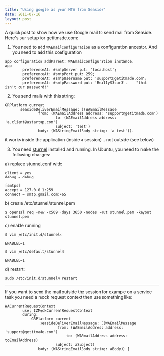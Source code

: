 ```yaml
---
title: "Using google as your MTA from Seaside"
date: 2011-07-16
layout: post
---
```

A quick post to show how we use Google mail to send mail from Seaside. Here's our setup for getitmade.com:

1) You need to add `WAEmailConfiguration` as a configuration ancestor.
And you need to add this configuration:

```Smalltalk
app configuration addParent: WAEmailConfiguration instance.
app 
		preferenceAt: #smtpServer put: 'localhost';
		preferenceAt: #smtpPort put: 259;
		preferenceAt: #smtpUsername put: 'support@getitmade.com';
		preferenceAt: #smtpPassword put: 'Rea11yS3cur3'.    "that isn't our password!"
```

2) You send mails with this string:

```Smalltalk
GRPlatform current
       seasideDeliverEmailMessage: ((WAEmailMessage
               from: (WAEmailAddress address: 'support@getitmade.com')
                       to: (WAEmailAddress address:  'a.client@astartup.com')
                       subject: 'test')
               body: (WAStringEmailBody string: 'a test')).
```

it works inside the application (inside a session)... not outside (see below)

3) You need [stunnel](https://www.stunnel.org/index.html) installed and running. In Ubuntu, you need to make the following changes:

a) replace stunnel.conf with:

```
client = yes
debug = debug

[smtps]
accept = 127.0.0.1:259
connect = smtp.gmail.com:465
```

b) create  /etc/stunnel/stunnel.pem

```
$ openssl req -new -x509 -days 3650 -nodes -out stunnel.pem -keyout stunnel.pem
```

c) enable running:

```
$ vim /etc/init.d/stunnel4
```
```
ENABLED=1
```

```
$ vim /etc/default/stunnel4
```
```
ENABLED=1
```

d) restart:

```
sudo /etc/init.d/stunnel4 restart
```

---

If you want to send the mail outside the session for example on a service task you need a mock request context then use something like:

```Smalltalk
WACurrentRequestContext
		use: IZMockCurrentRequestContext 
		during: [ 
			GRPlatform current
       			seasideDeliverEmailMessage: ((WAEmailMessage
               			from: (WAEmailAddress address: 'support@getitmade.com')
                       		to: (WAEmailAddress address:  toEmailAddress)
                       subject: aSubject)
               body: (WAStringEmailBody string: aBody)) ]
```
